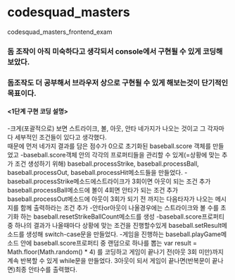 # codesquad_masters
codesquad_masters_frontend_exam


### 돔 조작이 아직 미숙하다고 생각되서 console에서 구현될 수 있게 코딩해 보았다.
### 돔조작도 더 공부해서 브라우저 상으로 구현될 수 있게 해보는것이 단기적인 목표이다.


#### <1단계 구현 코딩 설명> #
  -크게(포괄적으로) 보면 스트라이크, 볼, 아웃, 안타 네가지가 나오는 것이고 그 각자마다 세부적인 조건들이 있다고 생각했다.<br>
   때문에 먼저 네가지 결과를 담은 점수가 0으로 초기화된 baseball.score 객체를 만들었고 
  -baseball.score객체 안의 각각의 프로퍼티들을 관리할 수 있게(=상황에 맞는 추가 조건 생성하기 위해)
   baseball.processStrike, baseball.processBall, baseball.processOut, baseball.processHit메소드들을 만들었다.
  -baseball.processStrike메소드에스트라이크가 3회이면 아웃이 되는 조건 추가
   baseball.processBall메소드에 볼이 4회면 안타가 되는 조건 추가
   baseball.processOut메소드에 아웃이 3회가 되기 전 까지는 다음타자가 나오는 메시지를 함께 출력하라는 조건 추가
  -안타or아웃이 나올경우에는 스트라이크와 볼 수를 초기화 하는 baseball.resetStrikeBallCount메소드를 생성
  -baseball.score프로퍼티 중 하나의 결과가 나올때마다 상황에 맞는 조건을 진행할수있게 baseball.setResult메소드를 생성해
   switch-case문을 만들었다.
  -게임을 진행하는 baseball.playGame메소드 안에 baseball.score프로퍼티 중 랜덤으로 하나를 뽑는
   var result = Math.floor(Math.random() * 4) 를 코딩하고 게임이 끝나기 전(아웃 3회 미만)까지 계속 반복할 수 있게 while문을 만들었다.
   3아웃이 되서 게임이 끝나면(반복문이 끝나면)최종 안타수를 출력했다.









